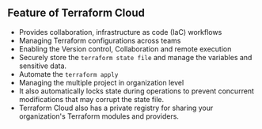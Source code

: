 
## Feature of Terraform Cloud 

* Provides collaboration, infrastructure as code (IaC) workflows
* Managing Terraform configurations across teams
* Enabling the Version control, Collaboration and remote execution
* Securely store the `terraform state file` and manage the variables and sensitive data.
* Automate the `terraform apply`
*  Managing the multiple project in organization level 
*  It also automatically locks state during operations to prevent concurrent modifications that may corrupt the state file.
* Terraform Cloud also has a private registry for sharing your organization's Terraform modules and providers.
